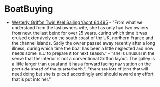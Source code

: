 # BoatBuying

* [Westerly Griffon Twin Keel Sailing Yacht £4,495](https://westerly.apolloduck.co.uk/boat/westerly-griffon/591076) - "From what we understand from the last owners wife, she has only had two owners from new, the last being for over 25 years, during which time it was cruised extensively on the south coast of the UK, northern France and the channel islands. Sadly the owner passed away recently after a long illness, during which time the boat has been a little neglected and now needs some TLC to prepare it for next season." - "she is unusual in the sense that the interior is not a conventional Griffon layout. The galley is a little larger than usual and it has a forward facing nav station on the port side ahead of the quarterberth.", "there are lots of jobs that will need doing but she is priced accordingly and should reward any effort that is put into her."


